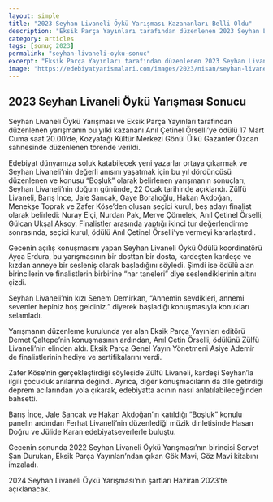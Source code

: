 ```yaml
---
layout: simple
title: "2023 Seyhan Livaneli Öykü Yarışması Kazananları Belli Oldu"
description: "Eksik Parça Yayınları tarafından düzenlenen 2023 Seyhan Livaneli Öykü Yarışması kazananları belli olmuştur."
category: articles
tags: [sonuç 2023]
permalink: "seyhan-livaneli-oyku-sonuc"
excerpt: "Eksik Parça Yayınları tarafından düzenlenen 2023 Seyhan Livaneli Öykü Yarışması kazananları belli olmuştur."
image: "https://edebiyatyarismalari.com/images/2023/nisan/seyhan-livaneli-oyku-sonuc.jpg"
---
```


## 2023 Seyhan Livaneli Öykü Yarışması Sonucu

Seyhan Livaneli Öykü Yarışması ve Eksik Parça Yayınları tarafından düzenlenen yarışmanın bu yılki kazananı Anıl Çetinel Örselli’ye ödülü 17 Mart Cuma saat 20.00’de, Kozyatağı Kültür Merkezi Gönül Ülkü Gazanfer Özcan sahnesinde düzenlenen törende verildi.

Edebiyat dünyamıza soluk katabilecek yeni yazarlar ortaya çıkarmak ve Seyhan Livaneli’nin değerli anısını yaşatmak için bu yıl dördüncüsü düzenlenen ve konusu “Boşluk” olarak belirlenen yarışmanın sonuçları, Seyhan Livaneli’nin doğum gününde, 22 Ocak tarihinde açıklandı. Zülfü Livaneli, Barış İnce, Jale Sancak, Gaye Boralıoğlu, Hakan Akdoğan, Menekşe Toprak ve Zafer Köse’den oluşan seçici kurul, beş adayı finalist olarak belirledi: Nuray Elçi, Nurdan Pak, Merve Çömelek, Anıl Çetinel Örselli, Gülcan Ukşal Aksoy. Finalistler arasında yaptığı ikinci tur değerlendirme sonrasında, seçici kurul, ödülü Anıl Çetinel Örselli’ye vermeyi kararlaştırdı.

Gecenin açılış konuşmasını yapan Seyhan Livaneli Öykü Ödülü koordinatörü Ayça Erdura, bu yarışmasının bir dosttan bir dosta, kardeşten kardeşe ve kızdan anneye bir sesleniş olarak başladığını söyledi. Şimdi ise ödülü alan birincilerin ve finalistlerin birbirine “nar taneleri” diye seslendiklerinin altını çizdi.

Seyhan Livaneli’nin kızı Senem Demirkan, “Annemin sevdikleri, annemi sevenler hepiniz hoş geldiniz.” diyerek başladığı konuşmasıyla konukları selamladı.

Yarışmanın düzenleme kurulunda yer alan Eksik Parça Yayınları editörü Demet Çaltepe’nin konuşmasının ardından, Anıl Çetin Örselli, ödülünü Zülfü Livaneli’nin elinden aldı. Eksik Parça Genel Yayın Yönetmeni Asiye Ademir de finalistlerinin hediye ve sertifikalarını verdi.

Zafer Köse’nin gerçekleştirdiği söyleşide Zülfü Livaneli, kardeşi Seyhan’la ilgili çocukluk anılarına değindi. Ayrıca, diğer konuşmacıların da dile getirdiği deprem acılarından yola çıkarak, edebiyatta acının nasıl anlatılabileceğinden bahsetti.

Barış İnce, Jale Sancak ve Hakan Akdoğan’ın katıldığı “Boşluk” konulu panelin ardından Ferhat Livaneli’nin düzenlediği müzik dinletisinde Hasan Doğru ve Jülide Karan edebiyatseverlerle buluştu.

Gecenin sonunda 2022 Seyhan Livaneli Öykü Yarışması’nın birincisi Servet Şan Durukan, Eksik Parça Yayınları’ndan çıkan Gök Mavi, Göz Mavi kitabını imzaladı.

2024 Seyhan Livaneli Öykü Yarışması’nın şartları Haziran 2023’te açıklanacak.
